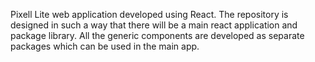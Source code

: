 Pixell Lite web application developed using React. The repository is designed in such a way that there will be a main react application and package library. All the generic components are developed as separate packages which can be used in the main app.